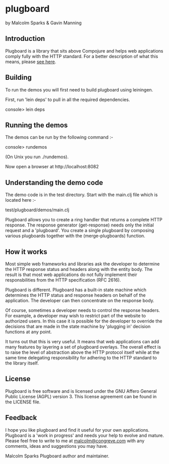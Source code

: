 # plugboard
by Malcolm Sparks & Gavin Manning

## Introduction

Plugboard is a library that sits above Compojure and helps web applications comply fully with the HTTP standard. For a better
description of what this means, please [see here](http://webmachine.basho.com/diagram.html).

## Building

To run the demos you will first need to build plugboard using leiningen.

First, run 'lein deps' to pull in all the required dependencies.

console> lein deps

## Running the demos

The demos can be run by the following command :-

console> rundemos

(On Unix you run ./rundemos).

Now open a browser at http://localhost:8082

## Understanding the demo code

The demo code is in the test directory. Start with the main.clj file which is located here :-

test/plugboard/demos/main.clj

Plugboard allows you to create a ring handler that returns a complete HTTP response. The response generator (get-response) needs
only the initial request and a 'plugboard'. You create a single plugboard by composing various plugboards together with the
(merge-plugboards) function.

## How it works

Most simple web frameworks and libraries ask the developer to determine the HTTP response status and headers along with the entity
body. The result is that most web applications do not fully implement their responsbilities from the HTTP specification (RFC 2616).

Plugboard is different. Plugboard has a built-in state machine which determines the HTTP status and response headers on behalf of
the application. The developer can then concentrate on the response body.

Of course, sometimes a developer needs to control the response headers. For example, a developer may wish to restrict part of the
website to authorized users. In this case it is possible for the developer to override the decisions that are made in the state
machine by 'plugging in' decision functions at any point.

It turns out that this is very useful. It means that web applications can add many features by layering a set of plugboard
overlays. The overall effect is to raise the level of abstraction above the HTTP protocol itself while at the same time delegating
responsibility for adhering to the HTTP standard to the library itself.

## License

Plugboard is free software and is licensed under the GNU Affero General Public License (AGPL) version 3. This license agreement can
be found in the LICENSE file.

## Feedback

I hope you like plugboard and find it useful for your own applications. Plugboard is a 'work in progress' and needs your help to
evolve and mature. Please feel free to write to me at malcolm@congreve.com with any comments, ideas and suggestions you may have.

Malcolm Sparks
Plugboard author and maintainer.
